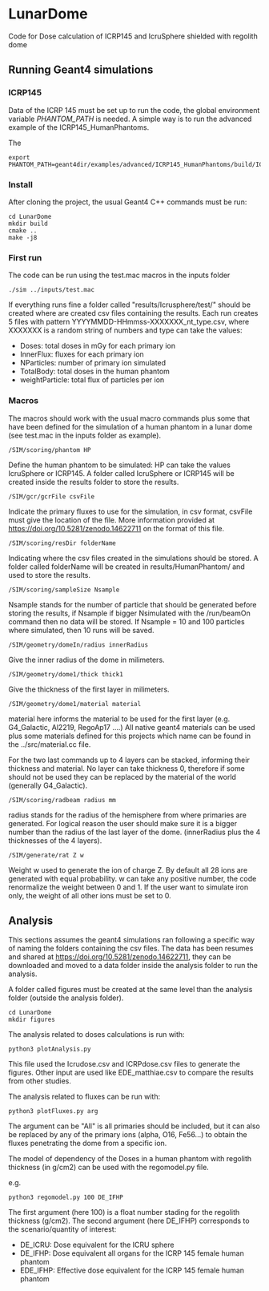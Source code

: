 # LunarDome
Code for Dose calculation of ICRP145 and IcruSphere shielded with regolith dome

## Running Geant4 simulations

### ICRP145
Data of the ICRP 145 must be set up to run the code, the global environment variable _PHANTOM\_PATH_ is needed.
A simple way is to run the advanced example of the ICRP145\_HumanPhantoms.

The 
```
export PHANTOM_PATH=geant4dir/examples/advanced/ICRP145_HumanPhantoms/build/ICRP145data/
```

### Install
After cloning the project, the usual Geant4 C++ commands must be run:

```
cd LunarDome
mkdir build
cmake ..
make -j8
```
### First run
The code can be run using the test.mac macros in the inputs folder

```
./sim ../inputs/test.mac
```
If everything runs fine a folder called "results/Icrusphere/test/" should be created where are created csv files containing the results.
Each run creates 5 files with pattern YYYYMMDD-HHmmss-XXXXXXX\_nt\_type.csv, where XXXXXXX is a random string of numbers and type can take the values:

- Doses: total doses in mGy for each primary ion
- InnerFlux: fluxes for each primary ion
- NParticles: number of primary ion simulated
- TotalBody: total doses in the human phantom
- weightParticle: total flux of particles per ion

### Macros

The macros should work with the usual macro commands plus some that have been defined for the simulation of a human phantom in a lunar dome (see test.mac in the inputs folder as example).


```
/SIM/scoring/phantom HP
```
Define the human phantom to be simulated: HP can take the values IcruSphere or ICRP145.
A folder called IcruSphere or ICRP145 will be created inside the results folder to store the results.

```
/SIM/gcr/gcrFile csvFile
```
Indicate the primary fluxes to use for the simulation, in csv format, csvFile must give the location of the file.
More information provided at https://doi.org/10.5281/zenodo.14622711 on the format of this file.


```
/SIM/scoring/resDir folderName
```
Indicating where the csv files created in the simulations should be stored. A folder called folderName will be created in results/HumanPhantom/ and used to store the results.


```
/SIM/scoring/sampleSize Nsample
```
Nsample stands for the number of particle that should be generated before storing the results, if Nsample if bigger Nsimulated with the /run/beamOn command then no data will be stored.
If Nsample = 10 and 100 particles where simulated, then 10 runs will be saved.

```
/SIM/geometry/domeIn/radius innerRadius
```
Give the inner radius of the dome in milimeters.


```
/SIM/geometry/dome1/thick thick1
```
Give the thickness of the first layer in milimeters.


```
/SIM/geometry/dome1/material material
```
material here informs the material to be used for the first layer (e.g. G4\_Galactic, Al2219, RegoAp17 ....)
All native geant4 materials can be used plus some materials defined for this projects which name can be found in the ../src/material.cc file.

For the two last commands up to 4 layers can be stacked, informing their thickness and material. No layer can take thickness 0, therefore if some should not be used they can be replaced by the material of the world (generally G4\_Galactic).


```
/SIM/scoring/radbeam radius mm
```
radius stands for the radius of the hemisphere from where primaries are generated. For logical reason the user should make sure it is a bigger number than the radius of the last layer of the dome. (innerRadius plus the 4 thicknesses of the 4 layers).


```
/SIM/generate/rat Z w
```
Weight w used to generate the ion of charge Z. By default all 28 ions are generated with equal probability. w can take any positive number, the code renormalize the weight between 0 and 1.
If the user want to simulate iron only, the weight of all other ions must be set to 0.





## Analysis

This sections assumes the geant4 simulations ran following a specific way of naming the folders containing the csv files.
The data has been resumes and shared at https://doi.org/10.5281/zenodo.14622711, they can be downloaded and moved to a data folder inside the analysis folder to run the analysis.

A folder called figures must be created at the same level than the analysis folder (outside the analysis folder).

```
cd LunarDome
mkdir figures
```

The analysis related to doses calculations is run with:

```
python3 plotAnalysis.py
```

This file used the Icrudose.csv and ICRPdose.csv files to generate the figures. 
Other input are used like EDE\_matthiae.csv to compare the results from other studies.

The analysis related to fluxes can be run with:

```
python3 plotFluxes.py arg
```
The argument can be "All" is all primaries should be included, but it can also be replaced by any of the primary ions (alpha, O16, Fe56...) to obtain the fluxes penetrating the dome from a specific ion.


The model of dependency of the Doses in a human phantom with regolith thickness (in g/cm2) can be used with the regomodel.py file.

e.g.
```
python3 regomodel.py 100 DE_IFHP
```

The first argument (here 100) is a float number stading for the regolith thickness (g/cm2). The second argument (here DE\_IFHP) corresponds to the scenario/quantity of interest:

- DE\_ICRU: Dose equivalent for the ICRU sphere
- DE\_IFHP: Dose equivalent all organs for the ICRP 145 female human phantom
- EDE\_IFHP: Effective dose equivalent for the ICRP 145 female human phantom




